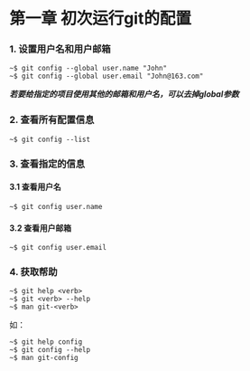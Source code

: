 # 第一章 初次运行git的配置
### 1. 设置用户名和用户邮箱  
```  
~$ git config --global user.name "John"
~$ git config --global user.email "John@163.com"
```  
***若要给指定的项目使用其他的邮箱和用户名，可以去掉global参数***    
### 2. 查看所有配置信息    
```
~$ git config --list
```    
### 3. 查看指定的信息
#### 3.1 查看用户名  
```  
~$ git config user.name
```  
#### 3.2 查看用户邮箱  
```  
~$ git config user.email
```    
### 4. 获取帮助
```
~$ git help <verb>
~$ git <verb> --help
~$ man git-<verb>
```    
如：  
```
~$ git help config
~$ git config --help
~$ man git-config
```  

  
